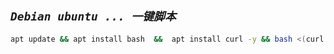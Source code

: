 ## **_`Debian ubuntu ... 一键脚本`_**
```bash
apt update && apt install bash  &&  apt install curl -y && bash <(curl -fsSL https://cfgithub.gw2333.workers.dev/https://github.com/catmicos/catmi/raw/refs/heads/main/Ubuntu.sh)
```
